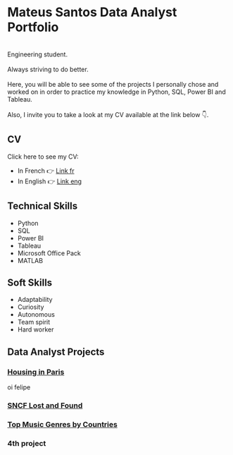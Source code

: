 <!--
### Hi there 👋
-->

<!--
**MateusAMSantos/MateusAMSantos** is a ✨ _special_ ✨ repository because its `README.md` (this file) appears on your GitHub profile.

Here are some ideas to get you started:

- 🔭 I’m currently working on ...
- 🌱 I’m currently learning ...
- 👯 I’m looking to collaborate on ...
- 🤔 I’m looking for help with ...
- 💬 Ask me about ...
- 📫 How to reach me: ...
- 😄 Pronouns: ...
- ⚡ Fun fact: ...
-->


# Mateus Santos Data Analyst Portfolio

<br/>Engineering student.<br/>
<br/>Always striving to do better.<br/>
<br/>Here, you will be able to see some of the projects I personally chose and worked on in order to practice my knowledge in Python, SQL, Power BI and Tableau.<br/>
<br/>Also, I invite you to take a look at my CV available at the link below :point_down:. <br/>

## CV

Click here to see my CV: 
- In French :point_right: <a href="https://github.com/MateusAMSantos/MateusAMSantos/blob/main/CV_data_Mateus_Santos.pdf" title="Download" download>Link fr</a>
- In English :point_right: <a href="https://github.com/MateusAMSantos/MateusAMSantos/blob/main/CV_data_eng.pdf" title="Download" download>Link eng</a>

## Technical Skills

- Python
- SQL
- Power BI
- Tableau
- Microsoft Office Pack
- MATLAB

## Soft Skills

- Adaptability
- Curiosity
- Autonomous
- Team spirit
- Hard worker

## Data Analyst Projects

### [Housing in Paris](https://github.com/MateusAMSantos/Housing-in-Paris)

oi felipe

### [SNCF Lost and Found](https://github.com/MateusAMSantos/SNCF)


### [Top Music Genres by Countries](https://github.com/MateusAMSantos/Music-Genres)


### 4th project
